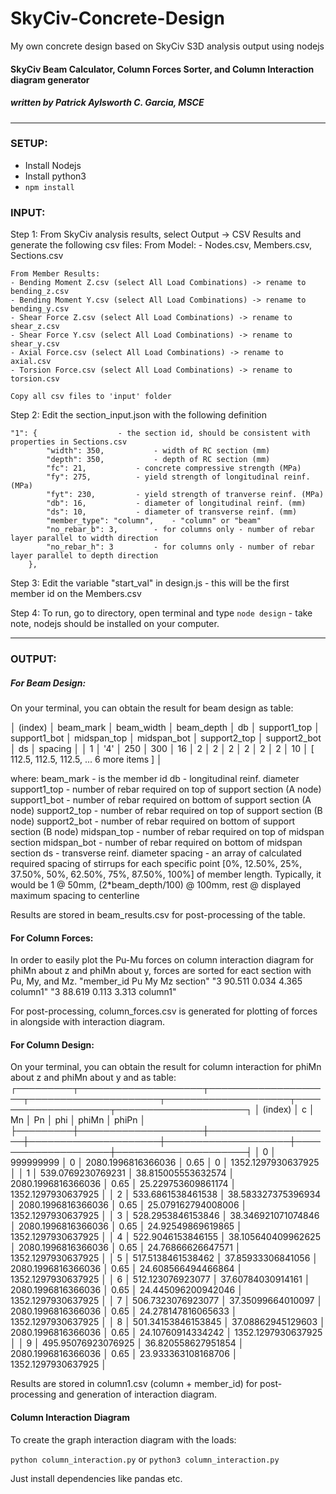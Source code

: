 # SkyCiv-Concrete-Design
My own concrete design based on SkyCiv S3D analysis output using nodejs

#### SkyCiv Beam Calculator, Column Forces Sorter, and Column Interaction diagram generator
##### written by Patrick Aylsworth C. Garcia, MSCE


*****************************************************************************************************************************************
### SETUP:
- Install Nodejs
- Install python3
- `npm install`

### INPUT:

Step 1: From SkyCiv analysis results, select Output -> CSV Results and generate the following csv files:
	From Model: 
	- Nodes.csv, Members.csv, Sections.csv

	From Member Results:
	- Bending Moment Z.csv (select All Load Combinations) -> rename to bending_z.csv
	- Bending Moment Y.csv (select All Load Combinations) -> rename to bending_y.csv
	- Shear Force Z.csv (select All Load Combinations) -> rename to shear_z.csv
	- Shear Force Y.csv (select All Load Combinations) -> rename to shear_y.csv
	- Axial Force.csv (select All Load Combinations) -> rename to axial.csv
	- Torsion Force.csv (select All Load Combinations) -> rename to torsion.csv

	Copy all csv files to 'input' folder

Step 2: Edit the section_input.json with the following definition

 	"1": {					- the section id, should be consistent with properties in Sections.csv
        	"width": 350,			- width of RC section (mm)
        	"depth": 350,			- depth of RC section (mm)
        	"fc": 21,			- concrete compressive strength (MPa)
        	"fy": 275,			- yield strength of longitudinal reinf. (MPa)
        	"fyt": 230,			- yield strength of tranverse reinf. (MPa)
        	"db": 16,			- diameter of longitudinal reinf. (mm)
        	"ds": 10,			- diameter of transverse reinf. (mm)
        	"member_type": "column",	- "column" or "beam"
        	"no_rebar_b": 3,		- for columns only - number of rebar layer parallel to width direction
        	"no_rebar_h": 3			- for columns only - number of rebar layer parallel to depth direction
    	},

Step 3: Edit the variable "start_val" in design.js - this will be the first member id on the Members.csv

Step 4: To run, go to directory, open terminal and type `node design` - take note, nodejs should be installed on your computer.



*****************************************************************************************************************************************
### OUTPUT:

##### For Beam Design:
On your terminal, you can obtain the result for beam design as table:


│ (index) │ beam_mark │ beam_width │ beam_depth │ db │ support1_top │ support1_bot │ midspan_top │ midspan_bot │ support2_top │ support2_bot │ ds │ spacing │
│    1    │    '4'    │    250     │    300     │ 16 │      2       │      2       │      2      │      2      │      2       │      2       │ 10 │ [ 112.5, 112.5, 112.5, ... 6 more items ] │


where: 	beam_mark - is the member id
	db - longitudinal reinf. diameter
	support1_top - number of rebar required on top of support section (A node)
	support1_bot - number of rebar required on bottom of support section (A node)
	support2_top - number of rebar required on top of support section (B node)
	support2_bot - number of rebar required on bottom of support section (B node)
	midspan_top - number of rebar required on top of midspan section
	midspan_bot - number of rebar required on bottom of midspan section
	ds - transverse reinf. diameter
	spacing - an array of calculated required spacing of stirrups for each specific point [0%, 12.50%, 25%, 37.50%, 50%, 62.50%, 75%, 87.50%, 100%] of member length. Typically, it would be 1 @ 50mm, (2*beam_depth/100) @ 100mm, rest @ displayed maximum spacing to centerline

Results are stored in beam_results.csv for post-processing of the table.



#### For Column Forces:
In order to easily plot the Pu-Mu forces on column interaction diagram for phiMn about z and phiMn about y, forces are sorted for eact section with Pu, My, and Mz.
"member_id	Pu	My	Mz	section"
"3	90.511	0.034	4.365	column1"
"3	88.619	0.113	3.313	column1"

For post-processing, column_forces.csv is generated for plotting of forces in alongside with interaction diagram.



#### For Column Design:
On your terminal, you can obtain the result for column interaction for phiMn about z and phiMn about y and as table:
┌─────────┬────────────────────┬────────────────────┬─────────────────────┬────────────────────┬────────────────────┬─────────────────────┐
│ (index) │         c          │         Mn         │         Pn          │        phi         │       phiMn        │        phiPn        │
├─────────┼────────────────────┼────────────────────┼─────────────────────┼────────────────────┼────────────────────┼─────────────────────┤
│    0    │     999999999      │         0          │ 2080.1996816366036  │        0.65        │         0          │ 1352.1297930637925  │
│    1    │ 539.0769230769231  │ 38.815005553632574 │ 2080.1996816366036  │        0.65        │ 25.229753609861174 │ 1352.1297930637925  │
│    2    │ 533.6861538461538  │ 38.583327375396934 │ 2080.1996816366036  │        0.65        │ 25.079162794008006 │ 1352.1297930637925  │
│    3    │ 528.2953846153846  │ 38.346921071074846 │ 2080.1996816366036  │        0.65        │ 24.92549869619865  │ 1352.1297930637925  │
│    4    │ 522.9046153846155  │ 38.105640409962625 │ 2080.1996816366036  │        0.65        │ 24.76866626647571  │ 1352.1297930637925  │
│    5    │ 517.5138461538462  │ 37.85933306841056  │ 2080.1996816366036  │        0.65        │ 24.608566494466864 │ 1352.1297930637925  │
│    6    │  512.123076923077  │ 37.60784030914161  │ 2080.1996816366036  │        0.65        │ 24.445096200942046 │ 1352.1297930637925  │
│    7    │ 506.7323076923077  │ 37.35099664010097  │ 2080.1996816366036  │        0.65        │ 24.278147816065633 │ 1352.1297930637925  │
│    8    │ 501.34153846153845 │ 37.08862945129603  │ 2080.1996816366036  │        0.65        │ 24.10760914334242  │ 1352.1297930637925  │
│    9    │ 495.95076923076925 │ 36.820558627951854 │ 2080.1996816366036  │        0.65        │ 23.933363108168706 │ 1352.1297930637925  │



Results are stored in column1.csv (column + member_id) for post-processing and generation of interaction diagram.


#### Column Interaction Diagram
To create the graph interaction diagram with the loads:

`python column_interaction.py` or `python3 column_interaction.py`

Just install dependencies like pandas etc.
